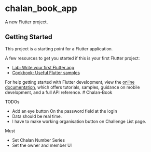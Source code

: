 # chalan_book_app

A new Flutter project.

## Getting Started

This project is a starting point for a Flutter application.

A few resources to get you started if this is your first Flutter project:

- [Lab: Write your first Flutter app](https://docs.flutter.dev/get-started/codelab)
- [Cookbook: Useful Flutter samples](https://docs.flutter.dev/cookbook)

For help getting started with Flutter development, view the
[online documentation](https://docs.flutter.dev/), which offers tutorials,
samples, guidance on mobile development, and a full API reference.
#   C h a l a n - B o o k 
 
 

TODOs

- Add an eye button On the password field at the logIn
- Data should be real time.
- I have to make working organisation button on Challenge List page.

Must
<!-- - Remember organisation. -->
- Set Chalan Number Series
- Set the owner and member UI